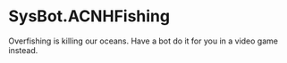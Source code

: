 # SysBot.ACNHFishing

Overfishing is killing our oceans. Have a bot do it for you in a video game instead.
